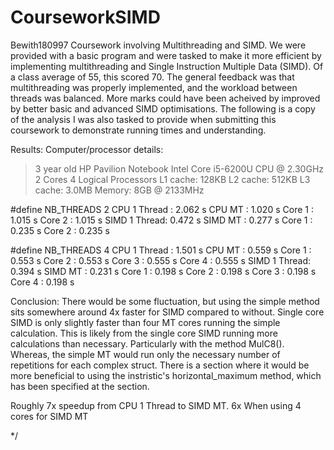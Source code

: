 # CourseworkSIMD
Bewith180997
Coursework involving Multithreading and SIMD. We were provided with a basic program and were tasked to make it more efficient by implementing multithreading and Single Instruction Multiple Data (SIMD). Of a class average of 55, this scored 70. The general feedback was that multithreading was properly implemented, and the workload between threads was balanced. More marks could have been acheived by improved by better basic and advanced SIMD optimisations.
The following is a copy of the analysis I was also tasked to provide when submitting this coursework to demonstrate running times and understanding.


Results:
Computer/processor details:

>3 year old HP Pavilion Notebook
Intel Core i5-6200U CPU @ 2.30GHz
	2 Cores
	4 Logical Processors
	L1 cache: 128KB
	L2 cache: 512KB
	L3 cache: 3.0MB
Memory: 8GB @ 2133MHz


#define NB_THREADS 2
CPU 1 Thread :	2.062 s
CPU MT		 :	1.020 s
	Core 1 : 1.015 s
	Core 2 : 1.015 s
SIMD 1 Thread:	0.472 s
SIMD MT		 :	0.277 s
	Core 1 : 0.235 s
	Core 2 : 0.235 s


#define NB_THREADS 4
CPU 1 Thread :	1.501 s
CPU MT		 :	0.559 s
	Core 1 : 0.553 s
	Core 2 : 0.553 s
	Core 3 : 0.555 s
	Core 4 : 0.555 s
SIMD 1 Thread:	0.394 s
SIMD MT		 :	0.231 s
	Core 1 : 0.198 s
	Core 2 : 0.198 s
	Core 3 : 0.198 s
	Core 4 : 0.198 s


Conclusion:
There would be some fluctuation, but using the simple method sits somewhere around 4x faster for SIMD compared to without.
Single core SIMD is only slightly faster than four MT cores running the simple calculation.
This is likely from the single core SIMD running more calculations than necessary. Particularly with 
the method MulC8(). Whereas, the simple MT would run only the necessary number of repetitions for each complex struct.
There is a section where it would be more beneficial to using the instristic's horizontal_maximum method, which has been
specified at the section.

Roughly 7x speedup from CPU 1 Thread to SIMD MT. 6x When using 4 cores for SIMD MT

*/

